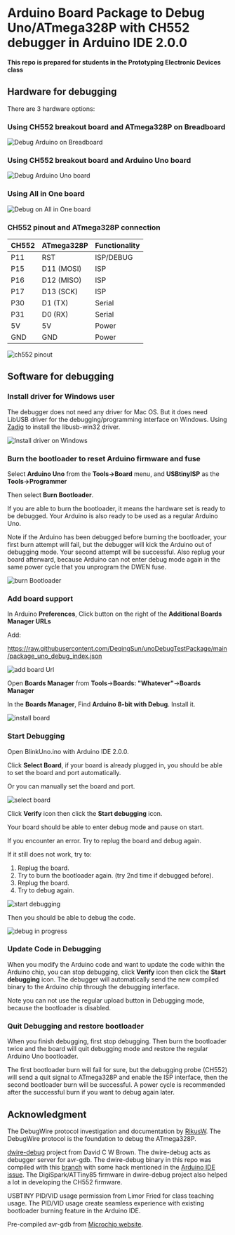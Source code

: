 # Arduino Board Package to Debug Uno/ATmega328P with CH552 debugger in Arduino IDE 2.0.0

**This repo is prepared for students in the Prototyping Electronic Devices class**

## Hardware for debugging

There are 3 hardware options:

### Using CH552 breakout board and ATmega328P on Breadboard

![Debug Arduino on Breadboard](https://raw.githubusercontent.com/DeqingSun/unoDebugTestPackage/main/images/debugUnoBreadboard.jpg)

### Using CH552 breakout board and Arduino Uno board

![Debug Arduino Uno board](https://raw.githubusercontent.com/DeqingSun/unoDebugTestPackage/main/images/connectRegularUno.jpg)

### Using All in One board

![Debug on All in One board](https://raw.githubusercontent.com/DeqingSun/unoDebugTestPackage/main/images/allInOneBoard.jpg)

### CH552 pinout and ATmega328P connection

| CH552 	| ATmega328P 	| Functionality 	|
|-------	|------------	|---------------	|
| P11   	| RST        	| ISP/DEBUG     	|
| P15   	| D11 (MOSI) 	| ISP           	|
| P16   	| D12 (MISO) 	| ISP           	|
| P17   	| D13 (SCK)  	| ISP           	|
| P30   	| D1 (TX)    	| Serial        	|
| P31   	| D0 (RX)    	| Serial        	|
| 5V    	| 5V         	| Power         	|
| GND   	| GND        	| Power         	|

![ch552 pinout](https://raw.githubusercontent.com/DeqingSun/unoDebugTestPackage/main/images/ch552Pinout.jpg)

## Software for debugging

### Install driver for Windows user

The debugger does not need any driver for Mac OS. But it does need LibUSB driver for the debugging/programming interface on Windows. Using [Zadig](zadig.akeo.ie) to install the libusb-win32 driver. 

![Install driver on Windows](https://raw.githubusercontent.com/DeqingSun/unoDebugTestPackage/main/images/installDriverInWindows.png)

### Burn the bootloader to reset Arduino firmware and fuse

Select **Arduino Uno** from the **Tools->Board** menu, and **USBtinyISP** as the **Tools->Programmer**

Then select **Burn Bootloader**.

If you are able to burn the bootloader, it means the hardware set is ready to be debugged. Your Arduino is also ready to be used as a regular Arduino Uno. 

Note if the Arduino has been debugged before burning the bootloader, your first burn attempt will fail, but the debugger will kick the Arduino out of debugging mode. Your second attempt will be successful. Also replug your board afterward, because Arduino can not enter debug mode again in the same power cycle that you unprogram the DWEN fuse.
 
![burn Bootloader](https://raw.githubusercontent.com/DeqingSun/unoDebugTestPackage/main/images/burnBootloader.png) 
 
### Add board support

In Arduino **Preferences**, Click button on the right of the **Additional Boards Manager URLs**

Add:

https://raw.githubusercontent.com/DeqingSun/unoDebugTestPackage/main/package_uno_debug_index.json

![add board Url](https://raw.githubusercontent.com/DeqingSun/unoDebugTestPackage/main/images/addBoardUrl.png) 

Open **Boards Manager** from **Tools**->**Boards: "Whatever"**->**Boards Manager**

In the **Boards Manager**, Find **Arduino 8-bit with Debug**. Install it.

![install board](https://raw.githubusercontent.com/DeqingSun/unoDebugTestPackage/main/images/installBoard.png) 

### Start Debugging

Open BlinkUno.ino with Arduino IDE 2.0.0.

Click **Select Board**, if your board is already plugged in, you should be able to set the board and port automatically.

Or you can manually set the board and port.

![select board](https://raw.githubusercontent.com/DeqingSun/unoDebugTestPackage/main/images/selectBoard.png) 

Click **Verify** icon then click the **Start debugging** icon.

Your board should be able to enter debug mode and pause on start.

If you encounter an error. Try to replug the board and debug again.

If it still does not work, try to:

1. Replug the board.
2. Try to burn the bootloader again. (try 2nd time if debugged before).
3. Replug the board.
4. Try to debug again. 

![start debugging](https://raw.githubusercontent.com/DeqingSun/unoDebugTestPackage/main/images/startDebugging.png) 

Then you should be able to debug the code.

![debug in progress](https://raw.githubusercontent.com/DeqingSun/unoDebugTestPackage/main/images/debugInProgress.png) 

### Update Code in Debugging

When you modify the Arduino code and want to update the code within the Arduino chip, you can stop debugging, click **Verify** icon then click the **Start debugging** icon. The debugger will automatically send the new compiled binary to the Arduino chip through the debugging interface.

Note you can not use the regular upload button in Debugging mode, because the bootloader is disabled. 

### Quit Debugging and restore bootloader

When you finish debugging, first stop debugging. Then burn the bootloader twice and the board will quit debugging mode and restore the regular Arduino Uno bootloader. 

The first bootloader burn will fail for sure, but the debugging probe (CH552) will send a quit signal to ATmega328P and enable the ISP interface, then the second bootloader burn will be successful. A power cycle is recommended after the successful burn if you want to debug again later.

## Acknowledgment

The DebugWire protocol investigation and documentation by [RikusW](http://www.ruemohr.org/docs/debugwire.html). The DebugWire protocol is the foundation to debug the ATmega328P.

[dwire-debug](https://github.com/dcwbrown/dwire-debug) project from David C W Brown. The dwire-debug acts as debugger server for avr-gdb. The dwire-debug binary in this repo was compiled with this [branch](https://github.com/DeqingSun/dwire-debug/tree/ArduinoProIDEAlphaTest) with some hack mentioned in the [Arduino IDE issue](https://github.com/arduino/arduino-ide/issues/87#issuecomment-775660437). The DigiSpark/ATTiny85 firmware in dwire-debug project also helped a lot in developing the CH552 firmware.

USBTINY PID/VID usage permission from Limor Fried for class teaching usage. The PID/VID usage create seamless experience with existing bootloader burning feature in the Arduino IDE. 

Pre-compiled avr-gdb from [Microchip website](https://www.microchip.com/en-us/tools-resources/develop/microchip-studio/gcc-compilers).
